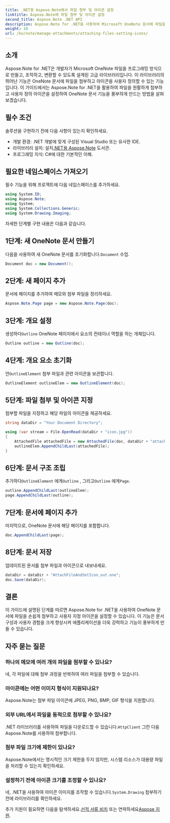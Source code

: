 ```yaml
---
title: .NET용 Aspose.Note에서 파일 첨부 및 아이콘 설정
linktitle: Aspose.Note에 파일 첨부 및 아이콘 설정
second_title: Aspose.Note .NET API
description: Aspose.Note for .NET을 사용하여 Microsoft OneNote 문서에 파일을 첨부하고 사용자 지정 아이콘을 설정하는 방법을 단계별로 알아보세요. 원활한 문서 관리 및 사용자 지정 기능으로 .NET 애플리케이션을 강화하세요.
weight: 10
url: /ko/note/manage-attachments/attaching-files-setting-icons/
---
```

## 소개

Aspose.Note for .NET은 개발자가 Microsoft OneNote 파일을 프로그래밍 방식으로 만들고, 조작하고, 변환할 수 있도록 설계된 고급 라이브러리입니다. 이 라이브러리의 뛰어난 기능은 OneNote 문서에 파일을 첨부하고 아이콘을 사용자 정의할 수 있는 기능입니다. 이 가이드에서는 Aspose.Note for .NET을 활용하여 파일을 원활하게 첨부하고 사용자 정의 아이콘을 설정하여 OneNote 문서 기능을 풍부하게 만드는 방법을 살펴보겠습니다.

## 필수 조건

솔루션을 구현하기 전에 다음 사항이 있는지 확인하세요.

- 개발 환경: .NET 개발에 맞게 구성된 Visual Studio 또는 유사한 IDE.
-  라이브러리 설치: 설치[.NET용 Aspose.Note](https://releases.aspose.com/words/net/) 도서관.
- 프로그래밍 지식: C#에 대한 기본적인 이해.

## 필요한 네임스페이스 가져오기

필수 기능을 위해 프로젝트에 다음 네임스페이스를 추가하세요.

```csharp
using System.IO;
using Aspose.Note;
using System;
using System.Collections.Generic;
using System.Drawing.Imaging;
```

자세한 단계별 구현 내용은 다음과 같습니다.

## 1단계: 새 OneNote 문서 만들기

 다음을 사용하여 새 OneNote 문서를 초기화합니다.`Document` 수업.

```csharp
Document doc = new Document();
```

## 2단계: 새 페이지 추가

문서에 페이지를 추가하여 메모와 첨부 파일을 정리하세요.

```csharp
Aspose.Note.Page page = new Aspose.Note.Page(doc);
```

## 3단계: 개요 설정

 생성하다`Outline` OneNote 페이지에서 요소의 컨테이너 역할을 하는 개체입니다.

```csharp
Outline outline = new Outline(doc);
```

## 4단계: 개요 요소 초기화

 안`OutlineElement` 첨부 파일과 관련 아이콘을 보관합니다.

```csharp
OutlineElement outlineElem = new OutlineElement(doc);
```

## 5단계: 파일 첨부 및 아이콘 지정

첨부할 파일을 지정하고 해당 파일의 아이콘을 제공하세요.

```csharp
string dataDir = "Your Document Directory";

using (var stream = File.OpenRead(dataDir + "icon.jpg"))
{
    AttachedFile attachedFile = new AttachedFile(doc, dataDir + "attachment.txt", stream, ImageFormat.Jpeg);
    outlineElem.AppendChildLast(attachedFile);
}
```

## 6단계: 문서 구조 조립

 추가하다`OutlineElement` 에게`Outline` , 그리고`Outline` 에게`Page`.

```csharp
outline.AppendChildLast(outlineElem);
page.AppendChildLast(outline);
```

## 7단계: 문서에 페이지 추가

마지막으로, OneNote 문서에 해당 페이지를 포함합니다.

```csharp
doc.AppendChildLast(page);
```

## 8단계: 문서 저장

업데이트된 문서를 첨부 파일과 아이콘으로 내보내세요.

```csharp
dataDir = dataDir + "AttachFileAndSetIcon_out.one";
doc.Save(dataDir);
```

## 결론

이 가이드에 설명된 단계를 따르면 Aspose.Note for .NET을 사용하여 OneNote 문서에 파일을 손쉽게 첨부하고 사용자 지정 아이콘을 설정할 수 있습니다. 이 기능은 문서 구성과 사용자 경험을 크게 향상시켜 애플리케이션을 더욱 강력하고 기능이 풍부하게 만들 수 있습니다.

## 자주 묻는 질문

### 하나의 메모에 여러 개의 파일을 첨부할 수 있나요?
네, 각 파일에 대해 첨부 과정을 반복하여 여러 파일을 첨부할 수 있습니다.

### 아이콘에는 어떤 이미지 형식이 지원되나요?
Aspose.Note는 첨부 파일 아이콘에 JPEG, PNG, BMP, GIF 형식을 지원합니다.

### 외부 URL에서 파일을 동적으로 첨부할 수 있나요?
 .NET 라이브러리를 사용하여 파일을 다운로드할 수 있습니다.`HttpClient` 그런 다음 Aspose.Note를 사용하여 첨부합니다.

### 첨부 파일 크기에 제한이 있나요?
Aspose.Note에서는 명시적인 크기 제한을 두지 않지만, 시스템 리소스가 대용량 파일을 처리할 수 있는지 확인하세요.

### 설정하기 전에 아이콘 크기를 조정할 수 있나요?
 네, .NET을 사용하여 아이콘 이미지를 조작할 수 있습니다.`System.Drawing` 첨부하기 전에 라이브러리를 확인하세요.

 추가 지원이 필요하면 다음을 탐색하세요.[선적 서류 비치](https://reference.aspose.com/words/net/) 또는 연락하세요[Aspose 지원](https://forum.aspose.com/c/words/8).